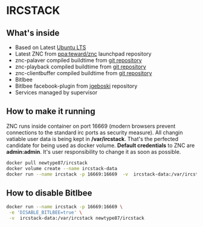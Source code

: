 IRCSTACK
========
What's inside
-------------
* Based on Latest [Ubuntu LTS](http://www.ubuntu.com/)
* Latest ZNC from [ppa:teward/znc](https://launchpad.net/~teward/+archive/ubuntu/znc) launchpad repository
* znc-palaver compiled buildtime from [git repository](https://github.com/cocodelabs/znc-palaver)
* znc-playback compiled buildtime from [git repository](https://github.com/jpnurmi/znc-playback)
* znc-clientbuffer compiled buildtime from [git repository](https://github.com/jpnurmi/znc-clientbuffer)
* Bitlbee
* Bitlbee facebook-plugin from [jgeboski](https://jgeboski.github.io) repository
* Services managed by supervisor

How to make it running
-------------------

ZNC runs inside container on port 16669 (modern browsers prevent connections to the standard irc ports as security measure). All changin vatiable user data is being kept in **/var/ircstack**. That's the perfected candidate for being used as docker volume. **Default credentials** to ZNC are **admin:admin**. It's user responsibility to change it as soon as possible.

```bash
docker pull newtype87/ircstack
docker volume create --name ircstack-data
docker run --name ircstack -p 16669:16669  -v  ircstack-data:/var/ircstack newtype87/ircstack
```

How to disable Bitlbee
-----------------------
```bash
docker run --name ircstack -p 16669:16669 \
 -e 'DISABLE_BITLBEE=true' \
 -v  ircstack-data:/var/ircstack newtype87/ircstack
 ```
